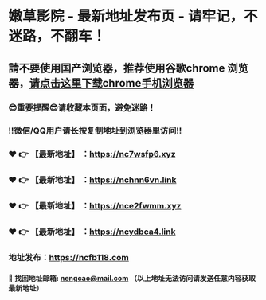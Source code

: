 # 嫩草影院 - 最新地址发布页 - 请牢记，不迷路，不翻车！

## 請不要使用国产浏览器，推荐使用谷歌chrome 浏览器，<a href = "https://www.google.cn/chrome/">请点击这里下载chrome手机浏览器</a>

### :sunglasses:重要提醒:sunglasses:请收藏本页面，避免迷路！
### ‼️微信/QQ用户请长按复制地址到浏览器里访问‼️

### :heart: :point_right: 【最新地址】 ：https://nc7wsfp6.xyz
### :heart: :point_right: 【最新地址】 ：https://nchnn6vn.link
### :heart: :point_right: 【最新地址】 ：https://nce2fwmm.xyz
### :heart: :point_right: 【最新地址】 ：https://ncydbca4.link

### 地址发布：https://ncfb118.com

#### :e-mail: __找回地址邮箱: nengcao@mail.com （以上地址无法访问请发送任意内容获取最新地址）__
